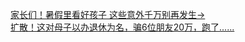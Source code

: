  
[家长们！暑假里看好孩子 这些意外千万别再发生→](http://www.dianyue.me/archives/198/jishns4swtpgpfp6/)  
[扩散！这对母子以办退休为名，骗6位朋友20万，跑了......](http://www.dianyue.me/archives/437/7ho30zp730jf00ci/)